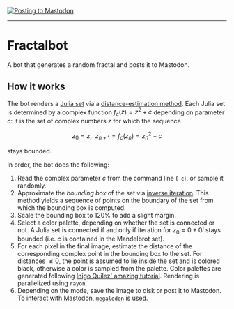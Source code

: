 [![Posting to Mastodon](https://github.com/phijor/fractalbot/actions/workflows/post.yml/badge.svg)](https://github.com/phijor/fractalbot/actions/workflows/post.yml)

---

# Fractalbot

A bot that generates a random fractal and posts it to Mastodon.

## How it works

The bot renders a [Julia set](https://en.wikipedia.org/wiki/Julia_set)
via a [distance-estimation method](https://iquilezles.org/articles/distancefractals/).
Each Julia set is determined by a complex function $f_c(z) = z^2 + c$ depending on parameter $c$:
it is the set of complex numbers $z$ for which the sequence
```math
    z_0 = z,\ \ z_{n+1} = f_c(z_n) = z_n^2 + c
```
stays bounded.

In order, the bot does the following:

1. Read the complex parameter $c$ from the command line (`-c`), or sample it randomly.
2. Approximate the _bounding box_ of the set via [inverse iteration](https://e.math.cornell.edu/people/bdozier/mat331-spr20/projects/project2/proj2.pdf).
    This method yields a sequence of points on the boundary of the set from which the bounding box is computed.
3. Scale the bounding box to 120% to add a slight margin.
4. Select a color palette, depending on whether the set is connected or not.
    A Julia set is connected if and only if iteration for $z_0 = 0+0i$ stays bounded
    (i.e. $c$ is contained in the Mandelbrot set).
5. For each pixel in the final image, estimate the distance of the corresponding
    complex point in the bounding box to the set.
    For distances $\leq 0$, the point is assumed to lie inside the set and
    is colored black, otherwise a color is sampled from the palette.
    Color palettes are generated following [Inigo Quilez' amazing tutorial](https://iquilezles.org/articles/palettes/).
    Rendering is parallelized using `rayon`.
6. Depending on the mode, save the image to disk or post it to Mastodon.
    To interact with Mastodon, [`megalodon`](https://docs.rs/megalodon/latest/megalodon/mastodon/index.html) is used.
